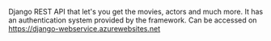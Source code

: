 Django REST API that let's you get the movies, actors and much more. It has an authentication system provided by the framework. Can be accessed on https://django-webservice.azurewebsites.net

